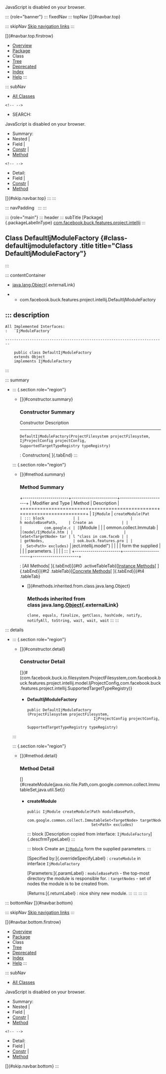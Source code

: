 <div>

JavaScript is disabled on your browser.

</div>

::: {role="banner"}
::: fixedNav
::: topNav
[]{#navbar.top}

::: skipNav
[Skip navigation links](#skip.navbar.top "Skip navigation links")
:::

[]{#navbar.top.firstrow}

-   [Overview](../../../../../../index.html)
-   [Package](package-summary.html)
-   Class
-   [Tree](package-tree.html)
-   [Deprecated](../../../../../../deprecated-list.html)
-   [Index](../../../../../../index-all.html)
-   [Help](../../../../../../help-doc.html)
:::

::: subNav
-   [All Classes](../../../../../../allclasses.html)

```{=html}
<!-- -->
```
-   SEARCH:

<div>

<div>

JavaScript is disabled on your browser.

</div>

</div>

<div>

-   Summary: 
-   Nested \| 
-   Field \| 
-   [Constr](#constructor.summary) \| 
-   [Method](#method.summary)

```{=html}
<!-- -->
```
-   Detail: 
-   Field \| 
-   [Constr](#constructor.detail) \| 
-   [Method](#method.detail)

</div>

[]{#skip.navbar.top}
:::
:::

::: navPadding
 
:::
:::

::: {role="main"}
::: header
::: subTitle
[Package]{.packageLabelInType} [com.facebook.buck.features.project.intellij](package-summary.html)
:::

## Class DefaultIjModuleFactory {#class-defaultijmodulefactory .title title="Class DefaultIjModuleFactory"}
:::

::: contentContainer
-   [java.lang.Object](http://docs.oracle.com/javase/7/docs/api/java/lang/Object.html?is-external=true "class or interface in java.lang"){.externalLink}

-   -   com.facebook.buck.features.project.intellij.DefaultIjModuleFactory

::: description
-   

    All Implemented Interfaces:
    :   `IjModuleFactory`

    ------------------------------------------------------------------------

        public class DefaultIjModuleFactory
        extends Object
        implements IjModuleFactory
:::

::: summary
-   ::: {.section role="region"}
    -   []{#constructor.summary}

        ### Constructor Summary

          Constructor                                                                                                                                                                          Description
          ------------------------------------------------------------------------------------------------------------------------------------------------------------------------------------ -------------
          `DefaultIjModuleFactory​(ProjectFilesystem projectFilesystem,                       IjProjectConfig projectConfig,                       SupportedTargetTypeRegistry typeRegistry)`    

          : Constructors[ ]{.tabEnd}
    :::

    ::: {.section role="region"}
    -   []{#method.summary}

        ### Method Summary

        +-----------------------+-----------------------+-----------------------+
        | Modifier and Type     | Method                | Description           |
        +=======================+=======================+=======================+
        | `IjModule`            | `createModule​(Pat     | ::: block             |
        |                       | h moduleBasePath,     | Create an             |
        |                       |          com.google.c | [`IjModule            |
        |                       | ommon.collect.Immutab | `](model/IjModule.htm |
        |                       | leSet<TargetNode> tar | l "class in com.faceb |
        |                       | getNodes,             | ook.buck.features.pro |
        |                       |  Set<Path> excludes)` | ject.intellij.model") |
        |                       |                       | form the supplied     |
        |                       |                       | parameters.           |
        |                       |                       | :::                   |
        +-----------------------+-----------------------+-----------------------+

        : [All Methods[ ]{.tabEnd}]{#t0 .activeTableTab}[[Instance
        Methods](javascript:show(2);)[ ]{.tabEnd}]{#t2
        .tableTab}[[Concrete
        Methods](javascript:show(8);)[ ]{.tabEnd}]{#t4 .tableTab}

        -   []{#methods.inherited.from.class.java.lang.Object}

            ### Methods inherited from class java.lang.[Object](http://docs.oracle.com/javase/7/docs/api/java/lang/Object.html?is-external=true "class or interface in java.lang"){.externalLink}

            `clone, equals, finalize, getClass, hashCode, notify, notifyAll, toString, wait, wait, wait`
    :::
:::

::: details
-   ::: {.section role="region"}
    -   []{#constructor.detail}

        ### Constructor Detail

        []{#<init>(com.facebook.buck.io.filesystem.ProjectFilesystem,com.facebook.buck.features.project.intellij.model.IjProjectConfig,com.facebook.buck.features.project.intellij.SupportedTargetTypeRegistry)}

        -   #### DefaultIjModuleFactory

                public DefaultIjModuleFactory​(ProjectFilesystem projectFilesystem,
                                              IjProjectConfig projectConfig,
                                              SupportedTargetTypeRegistry typeRegistry)
    :::

    ::: {.section role="region"}
    -   []{#method.detail}

        ### Method Detail

        []{#createModule(java.nio.file.Path,com.google.common.collect.ImmutableSet,java.util.Set)}

        -   #### createModule

            ``` methodSignature
            public IjModule createModule​(Path moduleBasePath,
                                         com.google.common.collect.ImmutableSet<TargetNode> targetNodes,
                                         Set<Path> excludes)
            ```

            ::: block
            [Description copied from
            interface: `IjModuleFactory`]{.descfrmTypeLabel}
            :::

            ::: block
            Create an
            [`IjModule`](model/IjModule.html "class in com.facebook.buck.features.project.intellij.model")
            form the supplied parameters.
            :::

            [Specified by:]{.overrideSpecifyLabel}
            :   `createModule` in interface `IjModuleFactory`

            [Parameters:]{.paramLabel}
            :   `moduleBasePath` - the top-most directory the module is
                responsible for.
            :   `targetNodes` - set of nodes the module is to be created
                from.

            [Returns:]{.returnLabel}
            :   nice shiny new module.
    :::
:::
:::
:::

::: bottomNav
[]{#navbar.bottom}

::: skipNav
[Skip navigation links](#skip.navbar.bottom "Skip navigation links")
:::

[]{#navbar.bottom.firstrow}

-   [Overview](../../../../../../index.html)
-   [Package](package-summary.html)
-   Class
-   [Tree](package-tree.html)
-   [Deprecated](../../../../../../deprecated-list.html)
-   [Index](../../../../../../index-all.html)
-   [Help](../../../../../../help-doc.html)
:::

::: subNav
-   [All Classes](../../../../../../allclasses.html)

<div>

<div>

JavaScript is disabled on your browser.

</div>

</div>

<div>

-   Summary: 
-   Nested \| 
-   Field \| 
-   [Constr](#constructor.summary) \| 
-   [Method](#method.summary)

```{=html}
<!-- -->
```
-   Detail: 
-   Field \| 
-   [Constr](#constructor.detail) \| 
-   [Method](#method.detail)

</div>

[]{#skip.navbar.bottom}
:::
